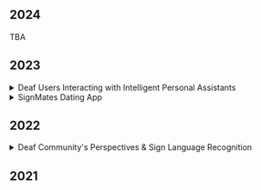 ## 2024 
TBA 

## 2023 

<details>
<summary>Deaf Users Interacting with Intelligent Personal Assistants</summary>
  <img align="center" width="460" height="300" src="alexa.png" alt="a person standing in front of the screen while signing">

Figure 1: A participant signs to the Echo Show device with the iPad nearby and the webcam on top feeding video to the ASL interpreter behind the scene (the "Wizard"). 


We designed a Wizard-of-Oz experimental setup, which involves a complex process. Due to the limitations of IPA technology, it cannot recognize sign language. There is currently no sign language recognition technology available that facililates two-way communication. For a year and a half, we conducted two separate study phases involving deaf users interacting with IPAs within a home setting. One phase focused on the living environment, while the other focused on the kitchen environment. The aim of the project is to investigate how deaf users prefer to interact with IPAs. 
  
*If you are curious to learn more about this project, please refer to my [paper](https://dl.acm.org/doi/10.1145/3613904.3642094) for more details.*

</details> 

<details> 
<summary>SignMates Dating App</summary>
Many dating apps prioritize serving their mainstream users, often overlooking marginalized communities in the process. They do not offer disability or accessibility features. If anything, there is a sacarity of user research focused on accommodating the needs of marginalized users. Many marginalized users fear disclosing their identity because the norm in society is hearing and able-bodied. 
  
Our stakeholders are deaf users who have previously 

</details>

## 2022 

<details> 
<summary>Deaf Community's Perspectives & Sign Language Recognition </summary>
Add text 
</details> 

## 2021 



